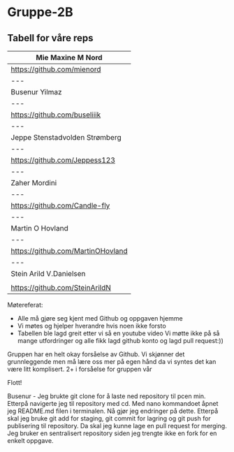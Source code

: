 # Gruppe-2B
## Tabell for våre reps
| Mie Maxine M Nord| 
|  --- |  
| https://github.com/mienord|
|  --- | 
| Busenur Yilmaz|
| --- | 
| https://github.com/buseliiik|
|  --- | 
| Jeppe Stenstadvolden Strømberg |
|  --- |  
| https://github.com/Jeppess123 |
| --- | 
| Zaher Mordini |
| --- | 
| https://github.com/Candle-fly |
| --- | 
| Martin O Hovland |
| --- | 
| https://github.com/MartinOHovland |
| --- | 
| Stein Arild V.Danielsen  | 
|  | 
| https://github.com/SteinArildN | 

Møtereferat:
- Alle må gjøre seg kjent med Github og oppgaven hjemme
- Vi møtes og hjelper hverandre hvis noen ikke forsto
- Tabellen ble lagd greit etter vi så en youtube video
Vi møtte ikke på så mange utfordringer og alle fikk lagd github konto og lagd pull request:))

Gruppen har en helt okay forsåelse av Github. Vi skjønner det grunnleggende men må lære oss mer på egen hånd da vi syntes det kan være litt komplisert. 
2+ i forsåelse for gruppen vår

Flott!


Busenur - Jeg brukte git clone for å laste ned repository til pcen 
min. Etterpå navigerte jeg til repository med cd. Med nano 
kommandoet åpnet jeg README.md filen i terminalen. Nå gjør jeg 
endringer på dette. Etterpå skal jeg bruke git add for staging, git 
commit for lagring og git push for publisering til repository. Da 
skal jeg kunne lage en pull request for merging. Jeg bruker en 
sentralisert repository siden jeg trengte ikke en fork for en enkelt 
oppgave.
